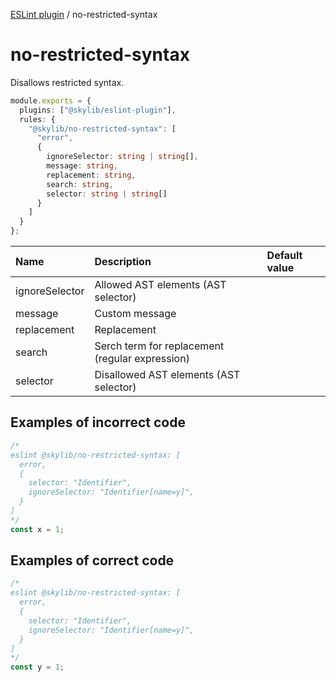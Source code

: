 [ESLint plugin](https://ilyub.github.io/eslint-plugin/) / no-restricted-syntax

# no-restricted-syntax

Disallows restricted syntax.

```ts
module.exports = {
  plugins: ["@skylib/eslint-plugin"],
  rules: {
    "@skylib/no-restricted-syntax": [
      "error",
      {
        ignoreSelector: string | string[],
        message: string,
        replacement: string,
        search: string,
        selector: string | string[]
      }
    ]
  }
};
```

| Name | Description | Default value |
| :----- | :----- | :----- |
| ignoreSelector | Allowed AST elements (AST selector) |
| message | Custom message |
| replacement | Replacement |
| search | Serch term for replacement (regular expression) |
| selector | Disallowed AST elements (AST selector) |

## Examples of incorrect code

```ts
/*
eslint @skylib/no-restricted-syntax: [
  error,
  {
    selector: "Identifier",
    ignoreSelector: "Identifier[name=y]",
  }
]
*/
const x = 1;
```

## Examples of correct code

```ts
/*
eslint @skylib/no-restricted-syntax: [
  error,
  {
    selector: "Identifier",
    ignoreSelector: "Identifier[name=y]",
  }
]
*/
const y = 1;
```